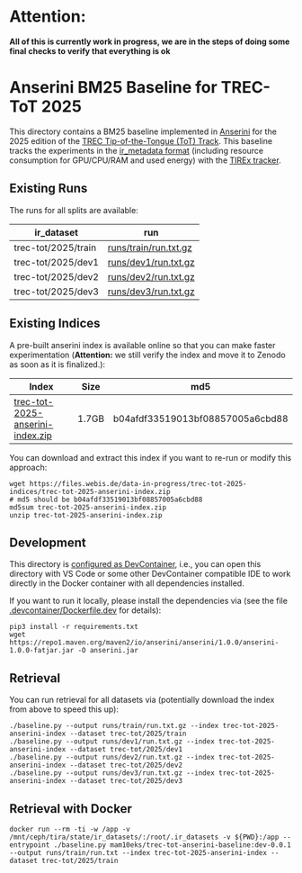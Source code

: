 # Attention:

**All of this is currently work in progress, we are in the steps of doing some final checks to verify that everything is ok**

# Anserini BM25 Baseline for TREC-ToT 2025

This directory contains a BM25 baseline implemented in [Anserini](https://github.com/castorini/anserini) for the 2025 edition of the [TREC Tip-of-the-Tongue (ToT) Track](https://trec-tot.github.io/). This baseline tracks the experiments in the [ir_metadata format](https://www.ir-metadata.org/) (including resource consumption for GPU/CPU/RAM and used energy) with the [TIREx tracker](https://github.com/tira-io/tirex-tracker).

## Existing Runs

The runs for all splits are available:

| ir_dataset          | run                                            |
|---------------------|------------------------------------------------|
| trec-tot/2025/train | [runs/train/run.txt.gz](runs/train/run.txt.gz) |
| trec-tot/2025/dev1  | [runs/dev1/run.txt.gz](runs/dev1/run.txt.gz)   |
| trec-tot/2025/dev2  | [runs/dev2/run.txt.gz](runs/dev2/run.txt.gz)   |
| trec-tot/2025/dev3  | [runs/dev3/run.txt.gz](runs/dev3/run.txt.gz)   |


## Existing Indices

A pre-built anserini index is available online so that you can make faster experimentation (**Attention:** we still verify the index and move it to Zenodo as soon as it is finalized.):

| Index | Size | md5 |
|-------|------|-----|
|[trec-tot-2025-anserini-index.zip](https://files.webis.de/data-in-progress/trec-tot-2025-indices/trec-tot-2025-anserini-index.zip) | 1.7GB | b04afdf33519013bf08857005a6cbd88|

You can download and extract this index if you want to re-run or modify this approach:

```
wget https://files.webis.de/data-in-progress/trec-tot-2025-indices/trec-tot-2025-anserini-index.zip
# md5 should be b04afdf33519013bf08857005a6cbd88
md5sum trec-tot-2025-anserini-index.zip
unzip trec-tot-2025-anserini-index.zip
```

## Development

This directory is [configured as DevContainer](https://code.visualstudio.com/docs/devcontainers/containers), i.e., you can open this directory with VS Code or some other DevContainer compatible IDE to work directly in the Docker container with all dependencies installed.

If you want to run it locally, please install the dependencies via (see the file [.devcontainer/Dockerfile.dev](.devcontainer/Dockerfile.dev) for details):

```
pip3 install -r requirements.txt
wget https://repo1.maven.org/maven2/io/anserini/anserini/1.0.0/anserini-1.0.0-fatjar.jar -O anserini.jar
```

## Retrieval

You can run retrieval for all datasets via (potentially download the index from above to speed this up):

```
./baseline.py --output runs/train/run.txt.gz --index trec-tot-2025-anserini-index --dataset trec-tot/2025/train
./baseline.py --output runs/dev1/run.txt.gz --index trec-tot-2025-anserini-index --dataset trec-tot/2025/dev1
./baseline.py --output runs/dev2/run.txt.gz --index trec-tot-2025-anserini-index --dataset trec-tot/2025/dev2
./baseline.py --output runs/dev3/run.txt.gz --index trec-tot-2025-anserini-index --dataset trec-tot/2025/dev3
```

## Retrieval with Docker

```
docker run --rm -ti -w /app -v /mnt/ceph/tira/state/ir_datasets/:/root/.ir_datasets -v ${PWD}:/app --entrypoint ./baseline.py mam10eks/trec-tot-anserini-baseline:dev-0.0.1 --output runs/train/run.txt --index trec-tot-2025-anserini-index --dataset trec-tot/2025/train
```
